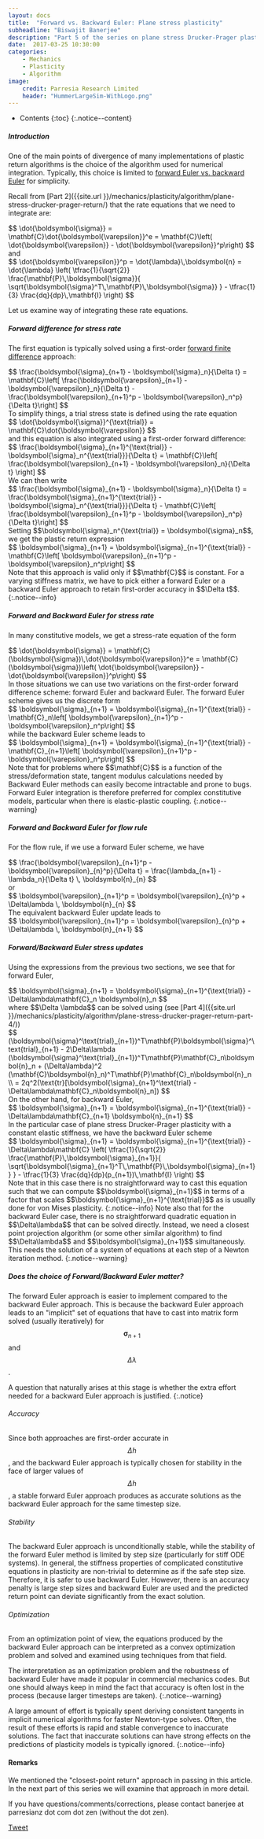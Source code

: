 ```yaml
---
layout: docs
title:  "Forward vs. Backward Euler: Plane stress plasticity"
subheadline: "Biswajit Banerjee"
description: "Part 5 of the series on plane stress Drucker-Prager plasticity"
date:  2017-03-25 10:30:00
categories:
    - Mechanics
    - Plasticity
    - Algorithm
image:
    credit: Parresia Research Limited
    header: "HummerLargeSim-WithLogo.png"
---
```


- Contents
{:toc}
{:.notice--content}

##### Introduction #####
One of the main points of divergence of many implementations of plastic
return algorithms is the choice of the algorithm used for numerical integration.
Typically, this choice is limited to [forward Euler vs. backward Euler](https://en.wikipedia.org/wiki/Euler_method) for simplicity.

Recall from [Part 2]({{site.url }}/mechanics/plasticity/algorithm/plane-stress-drucker-prager-return/) that the rate equations that we need to integrate are:
<div>
$$
  \dot{\boldsymbol{\sigma}} = \mathbf{C}\dot{\boldsymbol{\varepsilon}}^e
   = \mathbf{C}\left(
    \dot{\boldsymbol{\varepsilon}} - \dot{\boldsymbol{\varepsilon}}^p\right)
$$
</div>
and
<div>
$$
\dot{\boldsymbol{\varepsilon}}^p = \dot{\lambda}\,\boldsymbol{n} = 
    \dot{\lambda} \left(
     \tfrac{1}{\sqrt{2}}
       \frac{\mathbf{P}\,\boldsymbol{\sigma}}{
         \sqrt{\boldsymbol{\sigma}^T\,\mathbf{P}\,\boldsymbol{\sigma}}
       }
     - \tfrac{1}{3} \frac{dq}{dp}\,\mathbf{I}
   \right)
$$
</div>

Let us examine way of integrating these rate equations.

##### Forward difference for stress rate #####
The first equation is typically solved using a first-order 
[forward finite difference](https://en.wikipedia.org/wiki/Finite_difference) approach:
<div>
$$
  \frac{\boldsymbol{\sigma}_{n+1} - \boldsymbol{\sigma}_n}{\Delta t} = 
  \mathbf{C}\left[
  \frac{\boldsymbol{\varepsilon}_{n+1} - \boldsymbol{\varepsilon}_n}{\Delta t}
  - \frac{\boldsymbol{\varepsilon}_{n+1}^p - \boldsymbol{\varepsilon}_n^p}{\Delta t}\right]
$$
</div>
To simplify things, a trial stress state is defined using the rate equation
<div>
$$
  \dot{\boldsymbol{\sigma}}^{\text{trial}} = \mathbf{C}\dot{\boldsymbol{\varepsilon}}
$$
</div>
and this equation is also integrated using a first-order forward difference:
<div>
$$
  \frac{\boldsymbol{\sigma}_{n+1}^{\text{trial}} - \boldsymbol{\sigma}_n^{\text{trial}}}{\Delta t} = 
  \mathbf{C}\left[
  \frac{\boldsymbol{\varepsilon}_{n+1} - \boldsymbol{\varepsilon}_n}{\Delta t}
  \right]
$$
</div>
We can then write
<div>
$$
  \frac{\boldsymbol{\sigma}_{n+1} - \boldsymbol{\sigma}_n}{\Delta t} = 
  \frac{\boldsymbol{\sigma}_{n+1}^{\text{trial}} - \boldsymbol{\sigma}_n^{\text{trial}}}{\Delta t} - 
  \mathbf{C}\left[
   \frac{\boldsymbol{\varepsilon}_{n+1}^p - \boldsymbol{\varepsilon}_n^p}{\Delta t}\right]
$$
</div>
Setting $$\boldsymbol{\sigma}_n^{\text{trial}} = \boldsymbol{\sigma}_n$$, we get the plastic return expression
<div>
$$
  \boldsymbol{\sigma}_{n+1} = 
  \boldsymbol{\sigma}_{n+1}^{\text{trial}} - 
  \mathbf{C}\left[
   \boldsymbol{\varepsilon}_{n+1}^p - \boldsymbol{\varepsilon}_n^p\right]
$$
</div>
Note that this approach is valid only if $$\mathbf{C}$$ is constant.
For a varying stiffness matrix, we have to pick either a forward Euler or a backward Euler approach to retain first-order accuracy in $$\Delta t$$.
{:.notice--info}

##### Forward and Backward Euler for stress rate #####
In many constitutive models, we get a stress-rate equation of the form
<div>
$$
  \dot{\boldsymbol{\sigma}} = \mathbf{C}(\boldsymbol{\sigma})\,\dot{\boldsymbol{\varepsilon}}^e
   = \mathbf{C}(\boldsymbol{\sigma})\left(
    \dot{\boldsymbol{\varepsilon}} - \dot{\boldsymbol{\varepsilon}}^p\right)
$$
</div>
In those situations we can use two variations on the first-order forward
difference scheme: forward Euler and backward Euler.  The forward Euler
scheme gives us the discrete form
<div>
$$
  \boldsymbol{\sigma}_{n+1} = 
  \boldsymbol{\sigma}_{n+1}^{\text{trial}} - 
  \mathbf{C}_n\left[
   \boldsymbol{\varepsilon}_{n+1}^p - \boldsymbol{\varepsilon}_n^p\right]
$$
</div>
while the backward Euler scheme leads to
<div>
$$
  \boldsymbol{\sigma}_{n+1} = 
  \boldsymbol{\sigma}_{n+1}^{\text{trial}} - 
  \mathbf{C}_{n+1}\left[
   \boldsymbol{\varepsilon}_{n+1}^p - \boldsymbol{\varepsilon}_n^p\right]
$$
</div>
Note that for problems where $$\mathbf{C}$$ is a function of the stress/deformation state, tangent modulus calculations needed by Backward Euler methods can easily become intractable and prone to bugs.  Forward Euler integration is therefore preferred for complex constitutive models, particular when there is elastic-plastic coupling.
{:.notice--warning}

##### Forward and Backward Euler for flow rule #####
For the flow rule, if we use a forward Euler scheme, we have
<div>
$$
  \frac{\boldsymbol{\varepsilon}_{n+1}^p - \boldsymbol{\varepsilon}_{n}^p}{\Delta t} = \frac{\lambda_{n+1} - \lambda_n}{\Delta t} \, \boldsymbol{n}_{n} 
$$
</div>
or
<div>
$$
  \boldsymbol{\varepsilon}_{n+1}^p = \boldsymbol{\varepsilon}_{n}^p
   + \Delta\lambda \, \boldsymbol{n}_{n} 
$$
</div>
The equivalent backward Euler update leads to
<div>
$$
  \boldsymbol{\varepsilon}_{n+1}^p = \boldsymbol{\varepsilon}_{n}^p
   + \Delta\lambda \, \boldsymbol{n}_{n+1} 
$$
</div>

##### Forward/Backward Euler stress updates #####
Using the expressions from the previous two sections, we see that for
forward Euler,
<div>
$$
  \boldsymbol{\sigma}_{n+1} = 
  \boldsymbol{\sigma}_{n+1}^{\text{trial}} - 
  \Delta\lambda\mathbf{C}_n \boldsymbol{n}_n
$$
</div>
where $$\Delta \lambda$$ can be solved using (see [Part 4]({{site.url }}/mechanics/plasticity/algorithm/plane-stress-drucker-prager-return-part-4/))
<div>
$$
  (\boldsymbol{\sigma}^\text{trial}_{n+1})^T\mathbf{P}\boldsymbol{\sigma}^\text{trial}_{n+1}
  - 2\Delta\lambda (\boldsymbol{\sigma}^\text{trial}_{n+1})^T\mathbf{P}\mathbf{C}_n\boldsymbol{n}_n
  + (\Delta\lambda)^2 (\mathbf{C}\boldsymbol{n}_n)^T\mathbf{P}\mathbf{C}_n\boldsymbol{n}_n \\
   = 2q^2(\text{tr}[\boldsymbol{\sigma}_{n+1}^\text{trial} - \Delta\lambda\mathbf{C}_n\boldsymbol{n}_n])
$$
</div>
On the other hand, for backward Euler,
<div>
$$
  \boldsymbol{\sigma}_{n+1} = 
  \boldsymbol{\sigma}_{n+1}^{\text{trial}} - 
  \Delta\lambda\mathbf{C}_{n+1} \boldsymbol{n}_{n+1}
$$
</div>
In the particular case of plane stress Drucker-Prager plasticity with
a constant elastic stiffness, we have the backward Euler scheme
<div>
$$
  \boldsymbol{\sigma}_{n+1} = 
  \boldsymbol{\sigma}_{n+1}^{\text{trial}} - 
  \Delta\lambda\mathbf{C}
    \left(
     \tfrac{1}{\sqrt{2}}
       \frac{\mathbf{P}\,\boldsymbol{\sigma}_{n+1}}{
         \sqrt{\boldsymbol{\sigma}_{n+1}^T\,\mathbf{P}\,\boldsymbol{\sigma}_{n+1}}
       }
     - \tfrac{1}{3} \frac{dq}{dp}(p_{n+1})\,\mathbf{I}
   \right)
$$
</div>
Note that in this case there is no straightforward way to cast this equation
such that we can compute $$\boldsymbol{\sigma}_{n+1}$$ in terms of a factor that scales $$\boldsymbol{\sigma}_{n+1}^{\text{trial}}$$ as is usually done for von Mises plasticity.
{:.notice--info}
Note also that for the backward Euler case, there is no straightforward
quadratic equation in $$\Delta\lambda$$ that can be solved directly.  Instead,
we need a closest point projection algorithm (or some other similar
algorithm) to find $$\Delta\lambda$$ and $$\boldsymbol{\sigma}_{n+1}$$
simultaneously.  This needs the solution of a system of equations at each
step of a Newton iteration method.
{:.notice--warning}

##### Does the choice of Forward/Backward Euler matter? #####
The forward Euler approach is easier to implement compared to the
backward Euler approach.  This is because the backward Euler approach
leads to an "implicit" set of equations that have to cast into matrix
form solved (usually iteratively) for $$\boldsymbol{\sigma}_{n+1}$$ 
and $$\Delta\lambda$$.

A question that naturally arises at this stage is whether the extra effort
needed for a backward Euler approach is justified.
{:.notice}

###### Accuracy ######
Since both approaches are first-order accurate in $$\Delta h$$, and the
backward Euler approach is typically chosen for stability in the face of
larger values of $$\Delta h$$, a stable forward Euler approach produces as
accurate solutions as the backward Euler approach for the same timestep size.

###### Stability ######
The backward Euler approach is unconditionally stable, while the stability
of the forward Euler method is limited by step size (particularly for stiff
ODE systems).  In general, the stiffness properties of complicated
constitutive equations in plasticity are non-trivial to determine as if
the safe step size.  Therefore, it is safer to use backward Euler.  However,
there is an accuracy penalty is large step sizes and backward Euler are used
and the predicted return point can deviate significantly from the exact solution.

###### Optimization ######
From an optimization point of view, the equations produced by the backward
Euler approach can be interpreted as a convex optimization problem and solved
and examined using techniques from that field.

The interpretation as an optimization problem and the robustness
of backward Euler have made it popular in commercial mechanics codes.  But
one should always keep in mind the fact that accuracy is often lost in the
process (because larger timesteps are taken). 
{:.notice--warning}

A large amount of effort is typically spent deriving consistent tangents
in implicit numerical algorithms for faster Newton-type solves.
Often, the result of these efforts is
rapid and stable convergence to inaccurate solutions.  The fact that
inaccurate solutions can have strong effects on the predictions of plasticity
models is typically ignored.
{:.notice--info}

#### Remarks ####
We mentioned the "closest-point return" approach in passing in this article.  In the next part of this series we will examine that approach in more detail.

If you have questions/comments/corrections, please contact banerjee at parresianz dot com dot zen (without the dot zen).


<a class="twitter-share-button" href="https://twitter.com/intent/tweet" data-via="parresianz"> Tweet</a>
<script src="//platform.linkedin.com/in.js" type="text/javascript">
  lang: en_US
</script>
<script type="IN/Share" data-counter="right"></script>

